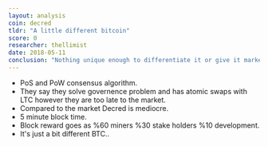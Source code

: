 ```yaml
---
layout: analysis
coin: decred
tldr: "A little different bitcoin"
score: 0
researcher: thellimist
date: 2018-05-11
conclusion: "Nothing unique enough to differentiate it or give it market share"
---
```


- PoS and PoW consensus algorithm. 
- They say they solve governence problem and has atomic swaps with LTC however they are too late to the market. 
- Compared to the market Decred is mediocre.
- 5 minute block time. 
- Block reward goes as %60 miners %30 stake holders %10 development. 
- It's just a bit different BTC..

